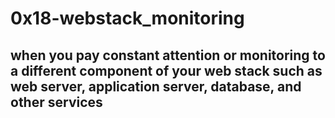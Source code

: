 # 0x18-webstack_monitoring
## when you pay constant attention or monitoring to a different component of your web stack such as web server, application server, database, and other services
